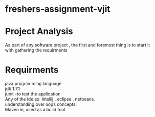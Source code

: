 
# freshers-assignment-vjit

# Project Analysis

As part of any software project , the first and foremost thing is to start it with gathering the requirments

# Requirments
java programming language <br />
jdk 1.7.1 <br />
junit -to test the application <br />
Any of the ide  ex: Intellij , eclipse , netbeans. <br />
understanding over oops concepts.<br />
Maven ie, used as a build tool.<br />


